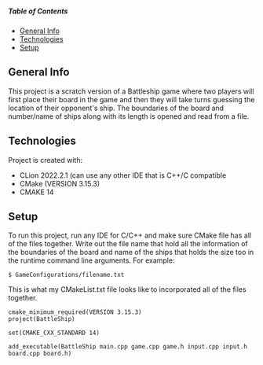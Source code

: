 ##### Table of Contents  
* [General Info](#general-info)  
* [Technologies](#technologies) 
* [Setup](#setup)
   
## General Info
This project is a scratch version of a Battleship game where two players will first place their board in the game and then they will take turns guessing the location of their opponent's ship. The boundaries of the board and number/name of ships along with its length is opened and read from a file.

## Technologies
Project is created with:
- CLion 2022.2.1 (can use any other IDE that is C++/C compatible
- CMake (VERSION 3.15.3)
- CMAKE 14

## Setup 
To run this project, run any IDE for C/C++ and make sure CMake file has all of the files together. Write out the file name that hold all the information of the boundaries of the board and name of the ships that holds the size too in the runtime command line arguments.
For example:

```
$ GameConfigurations/filename.txt
```

This is what my CMakeList.txt file looks like to incorporated all of the files together.
```
cmake_minimum_required(VERSION 3.15.3)
project(BattleShip)

set(CMAKE_CXX_STANDARD 14)

add_executable(BattleShip main.cpp game.cpp game.h input.cpp input.h board.cpp board.h)

```


